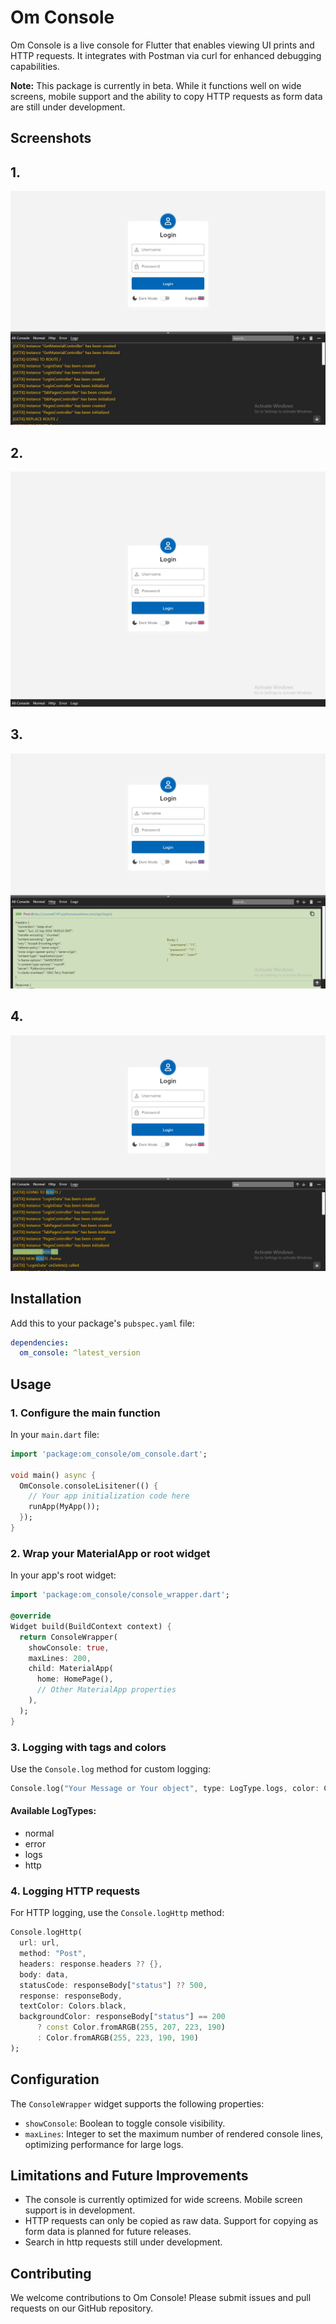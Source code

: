 # Om Console

Om Console is a live console for Flutter that enables viewing UI prints and HTTP requests. It integrates with Postman via curl for enhanced debugging capabilities.

**Note:** This package is currently in beta. While it functions well on wide screens, mobile support and the ability to copy HTTP requests as form data are still under development.

## Screenshots

## 1.

![Om Console Screenshot 1](./Screenshot1.jpg)

## 2.

![Om Console Screenshot 2](./Screenshot2.png)

## 3.

![Om Console Screenshot 3](./Screenshot3.png)

## 4.

![Om Console Screenshot 4](./Screenshot4.png)

## Installation

Add this to your package's `pubspec.yaml` file:

```yaml
dependencies:
  om_console: ^latest_version
```

## Usage

### 1. Configure the main function

In your `main.dart` file:

```dart
import 'package:om_console/om_console.dart';

void main() async {
  OmConsole.consoleLisitener(() {
    // Your app initialization code here
    runApp(MyApp());
  });
}
```

### 2. Wrap your MaterialApp or root widget

In your app's root widget:

```dart
import 'package:om_console/console_wrapper.dart';

@override
Widget build(BuildContext context) {
  return ConsoleWrapper(
    showConsole: true,
    maxLines: 200,
    child: MaterialApp(
      home: HomePage(),
      // Other MaterialApp properties
    ),
  );
}
```

### 3. Logging with tags and colors

Use the `Console.log` method for custom logging:

```dart
Console.log("Your Message or Your object", type: LogType.logs, color: Colors.amber)
```

#### Available LogTypes:

- normal
- error
- logs
- http

### 4. Logging HTTP requests

For HTTP logging, use the `Console.logHttp` method:

```dart
Console.logHttp(
  url: url,
  method: "Post",
  headers: response.headers ?? {},
  body: data,
  statusCode: responseBody["status"] ?? 500,
  response: responseBody,
  textColor: Colors.black,
  backgroundColor: responseBody["status"] == 200
      ? const Color.fromARGB(255, 207, 223, 190)
      : Color.fromARGB(255, 223, 190, 190)
);
```

## Configuration

The `ConsoleWrapper` widget supports the following properties:

- `showConsole`: Boolean to toggle console visibility.
- `maxLines`: Integer to set the maximum number of rendered console lines, optimizing performance for large logs.

## Limitations and Future Improvements

- The console is currently optimized for wide screens. Mobile screen support is in development.
- HTTP requests can only be copied as raw data. Support for copying as form data is planned for future releases.
- Search in http requests still under development.

## Contributing

We welcome contributions to Om Console! Please submit issues and pull requests on our GitHub repository.
